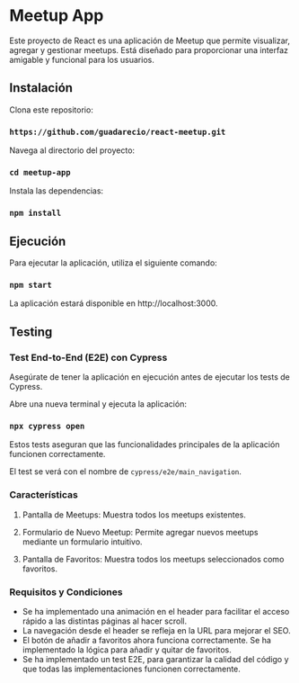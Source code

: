# Meetup App


Este proyecto de React es una aplicación de Meetup que permite visualizar, agregar y gestionar meetups. Está diseñado para proporcionar una interfaz amigable y funcional para los usuarios.

## Instalación

Clona este repositorio:

### `https://github.com/guadarecio/react-meetup.git`

Navega al directorio del proyecto:

### `cd meetup-app`

Instala las dependencias:

### `npm install`

## Ejecución

Para ejecutar la aplicación, utiliza el siguiente comando:

### `npm start`


La aplicación estará disponible en http://localhost:3000.


## Testing

### Test End-to-End (E2E) con Cypress

Asegúrate de tener la aplicación en ejecución antes de ejecutar los tests de Cypress.

Abre una nueva terminal y ejecuta la aplicación:

### `npx cypress open`

Estos tests aseguran que las funcionalidades principales de la aplicación funcionen correctamente.

El test se verá con el nombre de  `cypress/e2e/main_navigation`.
  
### Características

1. Pantalla de Meetups: Muestra todos los meetups existentes.

2. Formulario de Nuevo Meetup: Permite agregar nuevos meetups mediante un formulario intuitivo.

3. Pantalla de Favoritos: Muestra todos los meetups seleccionados como favoritos.

### Requisitos y Condiciones
- Se ha implementado una animación en el header para facilitar el acceso rápido a las distintas páginas al hacer scroll.
- La navegación desde el header se refleja en la URL para mejorar el SEO.
- El botón de añadir a favoritos ahora funciona correctamente. Se ha implementado la lógica para añadir y quitar de favoritos.
- Se ha implementado un test E2E, para garantizar la calidad del código y que todas las implementaciones funcionen correctamente.

